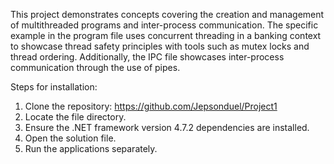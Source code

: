 This project demonstrates concepts covering the creation and management of multithreaded programs and inter-process communication. The specific example in the program file uses concurrent threading in a banking context to showcase thread safety principles with tools such as mutex locks and thread ordering. Additionally, the IPC file showcases inter-process communication through the use of pipes.

Steps for installation: 
1. Clone the repository: https://github.com/Jepsonduel/Project1
2. Locate the file directory.
3. Ensure the .NET framework version 4.7.2 dependencies are installed.
4. Open the solution file.
5. Run the applications separately.
